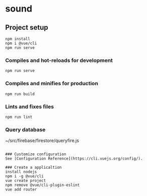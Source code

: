 # sound

## Project setup
```
npm install
npm i @vue/cli 
npm run serve 
```

### Compiles and hot-reloads for development
```
npm run serve
```

### Compiles and minifies for production
```
npm run build
```

### Lints and fixes files
```
npm run lint
```


### Query database
~/src/firebase/firestore/queryfire.js
```

### Customize configuration
See [Configuration Reference](https://cli.vuejs.org/config/).

### Create a applicaltion
install nodejs
npm i -g @vue/cli 
vue create project
npm remove @vue/cli-plugin-eslint
vue add router
